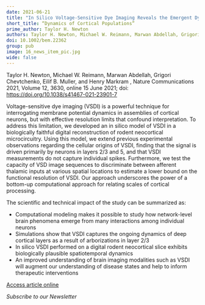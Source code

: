 ```yaml
---
date: 2021-06-21
title: "In Silico Voltage-Sensitive Dye Imaging Reveals the Emergent Dynamics of Cortical Populations"
short_title: “Dynamics of Cortical Populations”
prime_author: Taylor H. Newton
authors: Taylor H. Newton, Michael W. Reimann, Marwan Abdellah, Grigori Chevtchenko, Eilif B. Muller, and Henry Markram , Nature Communications 2021, Volume 12, 3630, online 15 June 2021
doi: 10.1002/bem.22362
group: pub
image: 16_news_item_pic.jpg
wide: false
---
```


Taylor H. Newton, Michael W. Reimann, Marwan Abdellah, Grigori Chevtchenko, Eilif B. Muller, and Henry Markram , Nature Communications 2021, Volume 12, 3630, online 15 June 2021; doi: https://doi.org/10.1038/s41467-021-23901-7

Voltage-sensitive dye imaging (VSDI) is a powerful technique for interrogating membrane potential dynamics in assemblies of cortical neurons, but with effective resolution limits that confound interpretation. To address this limitation, we developed an in silico model of VSDI in a biologically faithful digital reconstruction of rodent neocortical microcircuitry. Using this model, we extend previous experimental observations regarding the cellular origins of VSDI, finding that the signal is driven primarily by neurons in layers 2/3 and 5, and that VSDI measurements do not capture individual spikes. Furthermore, we test the capacity of VSD image sequences to discriminate between afferent thalamic inputs at various spatial locations to estimate a lower bound on the functional resolution of VSDI. Our approach underscores the power of a bottom-up computational approach for relating scales of cortical processing.

The scientific and technical impact of the study can be summarized as:

+ Computational modeling makes it possible to study how network-level brain phenomena emerge from many interactions among individual neurons
+ Simulations show that VSDI captures the ongoing dynamics of deep cortical layers as a result of arborizations in layer 2/3
+ In silico VSDI performed on a digital rodent neocortical slice exhibits biologically plausible spatiotemporal dynamics
+ An improved understanding of brain imaging modalities such as VSDI will augment our understanding of disease states and help to inform therapeutic interventions

[Access article online](https://www.nature.com/articles/s41467-021-23901-7)

*Subscribe to our Newsletter*

